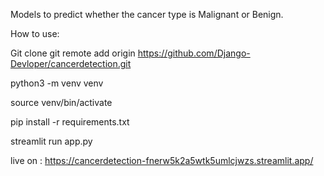 Models to predict whether the cancer type is Malignant or Benign.

How to use:

Git clone git remote add origin https://github.com/Django-Devloper/cancerdetection.git

python3 -m venv venv 

source venv/bin/activate

pip install -r requirements.txt

streamlit run app.py 

live on : https://cancerdetection-fnerw5k2a5wtk5umlcjwzs.streamlit.app/